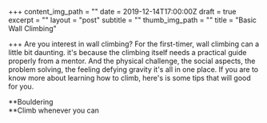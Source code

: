 +++
content_img_path = ""
date = 2019-12-14T17:00:00Z
draft = true
excerpt = ""
layout = "post"
subtitle = ""
thumb_img_path = ""
title = "Basic Wall Climbing"

+++
Are you interest in wall climbing? For the first-timer, wall climbing can a little bit daunting. it's because the climbing itself needs a practical guide properly from a mentor. And the physical challenge, the social aspects, the problem solving, the feeling defying gravity it's all in one place. If you are to know more about learning how to climb, here's is some tips that will good for you.

**Bouldering  
**Climb whenever you can